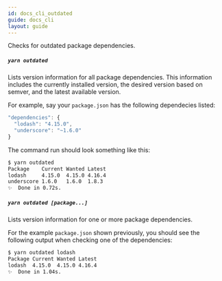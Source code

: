 ```yaml
---
id: docs_cli_outdated
guide: docs_cli
layout: guide
---
```


<p class="lead">Checks for outdated package dependencies.</p>


##### `yarn outdated` <a class="toc" id="toc-yarn-outdated" href="#toc-yarn-outdated"></a>

Lists version information for all package dependencies. This information includes the currently installed version, the desired version based on semver, and the latest available version.

For example, say your `package.json` has the following dependecies listed:

```js
"dependencies": {
  "lodash": "4.15.0",
  "underscore": "~1.6.0"
}
```

The command run should look something like this:

```sh
$ yarn outdated
Package    Current Wanted Latest
lodash     4.15.0  4.15.0 4.16.4
underscore 1.6.0   1.6.0  1.8.3 
✨  Done in 0.72s.
```

##### `yarn outdated [package...]` <a class="toc" id="toc-yarn-outdated-package" href="#toc-yarn-outdated-package"></a>

Lists version information for one or more package dependencies.

For the example `package.json` shown previously, you should see the following output when checking one of the dependencies:

```sh
$ yarn outdated lodash
Package Current Wanted Latest
lodash  4.15.0  4.15.0 4.16.4
✨  Done in 1.04s.
```
